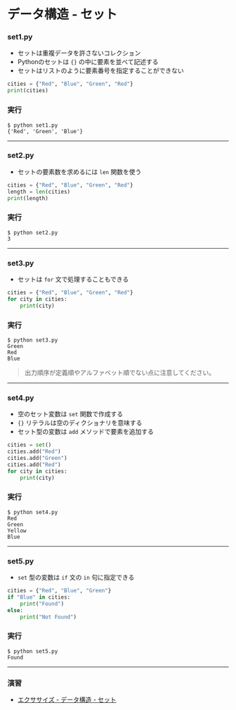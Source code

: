 # データ構造 - セット

### set1.py

* セットは重複データを許さないコレクション
* Pythonのセットは `{}` の中に要素を並べて記述する
* セットはリストのように要素番号を指定することができない

``` python
cities = {"Red", "Blue", "Green", "Red"}
print(cities)
```

### 実行

``` 
$ python set1.py
{'Red', 'Green', 'Blue'}
```

---

### set2.py

* セットの要素数を求めるには `len` 関数を使う

``` python
cities = {"Red", "Blue", "Green", "Red"}
length = len(cities)
print(length)
```

### 実行

``` 
$ python set2.py 
3
```

---

### set3.py

* セットは `for` 文で処理することもできる

``` python
cities = {"Red", "Blue", "Green", "Red"}
for city in cities:
    print(city)
```

### 実行

``` 
$ python set3.py
Green
Red
Blue
```

> 出力順序が定義順やアルファベット順でない点に注意してください。

---

### set4.py

* 空のセット変数は `set` 関数で作成する
* `{}` リテラルは空のディクショナリを意味する
* セット型の変数は `add` メソッドで要素を追加する

``` python
cities = set()
cities.add("Red")
cities.add("Green")
cities.add("Red")
for city in cities:
    print(city)
```

### 実行

``` 
$ python set4.py
Red
Green
Yellow
Blue
```

---

### set5.py

* `set` 型の変数は `if` 文の `in` 句に指定できる

``` python
cities = {"Red", "Blue", "Green"}
if "Blue" in cities:
    print("Found")
else:
    print("Not Found")
```

### 実行

``` 
$ python set5.py
Found
```

---

### 演習

* [エクササイズ - データ構造 - セット](../ex/08_basic_ex.md)
